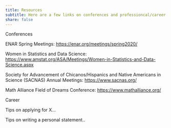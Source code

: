 ```yaml
---
title: Resources 
subtitle: Here are a few links on conferences and professioncal/career resources 
share: false
---
```


Conferences

ENAR Spring Meetings: https://enar.org/meetings/spring2020/

Women in Statistics and Data Science: https://www.amstat.org/ASA/Meetings/Women-in-Statistics-and-Data-Science.aspx

Society for Advancement of Chicanos/Hispanics and Native Americans in Science (SACNAS) Annual Meetings: https://www.sacnas.org/

Math Alliance Field of Dreams Conference: https://www.mathalliance.org/


Career

Tips on applying for X...

Tips on writing a personal statement..
